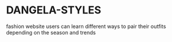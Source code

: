 # DANGELA-STYLES
fashion website 
users can learn different ways to pair their outfits depending on the season and trends 
